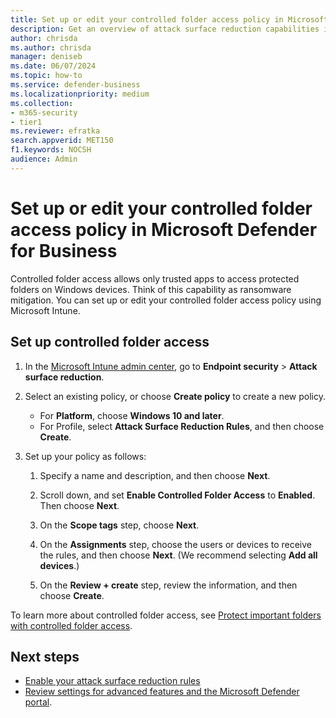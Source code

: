 ```yaml
---
title: Set up or edit your controlled folder access policy in Microsoft Defender for Business
description: Get an overview of attack surface reduction capabilities in Microsoft Defender for Business
author: chrisda
ms.author: chrisda
manager: deniseb
ms.date: 06/07/2024
ms.topic: how-to
ms.service: defender-business
ms.localizationpriority: medium
ms.collection:
- m365-security
- tier1
ms.reviewer: efratka
search.appverid: MET150
f1.keywords: NOCSH
audience: Admin
---
```


# Set up or edit your controlled folder access policy in Microsoft Defender for Business

Controlled folder access allows only trusted apps to access protected folders on Windows devices. Think of this capability as ransomware mitigation. You can set up or edit your controlled folder access policy using Microsoft Intune.

## Set up controlled folder access

1. In the [Microsoft Intune admin center](https://go.microsoft.com/fwlink/?linkid=2109431), go to **Endpoint security** > **Attack surface reduction**.

2. Select an existing policy, or choose **Create policy** to create a new policy.

   - For **Platform**, choose **Windows 10 and later**.
   - For Profile, select **Attack Surface Reduction Rules**, and then choose **Create**.

3. Set up your policy as follows:

   1. Specify a name and description, and then choose **Next**.

   2. Scroll down, and set **Enable Controlled Folder Access** to **Enabled**. Then choose **Next**.

   3. On the **Scope tags** step, choose **Next**.

   4. On the **Assignments** step, choose the users or devices to receive the rules, and then choose **Next**. (We recommend selecting **Add all devices**.)

   5. On the **Review + create** step, review the information, and then choose **Create**.

To learn more about controlled folder access, see [Protect important folders with controlled folder access](/defender-endpoint/controlled-folders).

## Next steps

- [Enable your attack surface reduction rules](mdb-asr.md)
- [Review settings for advanced features and the Microsoft Defender portal](mdb-portal-advanced-feature-settings.md).
